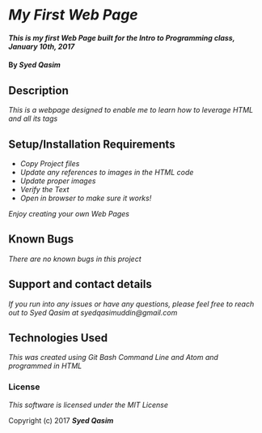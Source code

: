 # _My First Web Page_

#### _This is my first Web Page built for the Intro to Programming class, January 10th, 2017_

#### By _**Syed Qasim**_

## Description

_This is a webpage designed to enable me to learn how to leverage HTML and all its tags_

## Setup/Installation Requirements

* _Copy Project files_
* _Update any references to images in the HTML code_
* _Update proper images_
* _Verify the Text_
* _Open in browser to make sure it works!_

_Enjoy creating your own Web Pages_

## Known Bugs

_There are no known bugs in this project_

## Support and contact details

_If you run into any issues or have any questions, please feel free to reach out to Syed Qasim at syedqasimuddin@gmail.com_

## Technologies Used

_This was created using Git Bash Command Line and Atom and programmed in HTML_

### License

*This software is licensed under the MIT License*

Copyright (c) 2017 **_Syed Qasim_**
